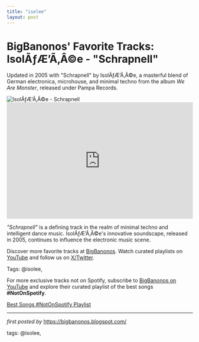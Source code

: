 ```yaml
---
title: "isolee"
layout: post
---
```

<!-- Post Title -->
<h1 >BigBanonos' Favorite Tracks: IsolÃƒÆ’Ã‚Â©e - "Schrapnell"</h1> <!-- Introductory Text -->
<p >Updated in 2005 with "Schrapnell" by IsolÃƒÆ’Ã‚Â©e, a masterful blend of German electronica, microhouse, and minimal techno from the album <em>We Are Monster</em>, released under Pampa Records.</p> <!-- Featured Image -->
<div > <img src="https://static.ra.co/images/news/2023/isolee.jpg" alt="IsolÃƒÆ’Ã‚Â©e - Schrapnell" />
</div> <!-- YouTube Video Embed -->
<div > <iframe width="100%" height="315" src="https://www.youtube.com/embed/mBfhQisZDpg" title="IsolÃƒÆ’Ã‚Â©e - Schrapnell" frameborder="0" allow="accelerometer; autoplay; encrypted-media; gyroscope; picture-in-picture; web-share" referrerpolicy="strict-origin-when-cross-origin" allowfullscreen></iframe>
</div> <!-- Song Information -->
<div > <p><em>"Schrapnell"</em> is a defining track in the realm of minimal techno and intelligent dance music. IsolÃƒÆ’Ã‚Â©e's innovative soundscape, released in 2005, continues to influence the electronic music scene.</p>
</div> <!-- Footer Links -->
<div > <p>Discover more favorite tracks at <a href="https://bigbanonos.blogspot.com/" target="_blank">BigBanonos</a>. Watch curated playlists on <a href="https://www.youtube.com/@BigBanonos" target="_blank">YouTube</a> and follow us on <a href="https://x.com/bigbanonos" target="_blank">X/Twitter</a>.</p>
</div> <!-- Tags -->
<p >Tags: @isolee,</p>


<!--Subscribe and Playlist Links-->
<div>
    <p>For more exclusive tracks not on Spotify, subscribe to <a href="https://www.youtube.com/@BigBanonos" target="_blank">BigBanonos on YouTube</a> and explore their curated playlist of the best songs <strong>#NotOnSpotify</strong>.</p>
    <p><a href="https://www.youtube.com/playlist?list=PLtuNtuTatqI0kFahUCbtbfenC_ET5O_tr" target="_blank">Best Songs #NotOnSpotify Playlist<br /></a></p></div>

<hr />

<p><em>first posted by</em> <a href="https://bigbanonos.blogspot.com/" rel="noopener" target="_new">https://bigbanonos.blogspot.com/</a></p>

<p>tags: @isolee,</p>
